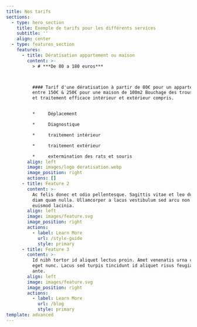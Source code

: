 ```yaml
---
title: Nos tarifs
sections:
  - type: hero_section
    title: Exemple de tarifs pour les différents services
    subtitle: ''
    align: center
  - type: features_section
    features:
      - title: Dératisation appartement ou maison
        content: >-
          > # ***De 80 a 180 euros***



          #### Tarif d'une dératisation à partir de 80€ pour un appartement et
          entre 150€ & 250€ pour une maison de 100m2 Bouchage des trous d'accès
          et traitement efficace intérieur et extérieur compris.


          *     Déplacement

          *     Diagnostique

          *     traitement intérieur

          *     traitement extérieur

          *     extermination des rats et souris
        align: left
        image: images/logo deratisation.webp
        image_position: right
        actions: []
      - title: Feature 2
        content: >-
          Ac felis donec et odio pellentesque. Sagittis vitae et leo duis ut
          diam quam nulla. Ullamcorper a lacus vestibulum sed arcu non odio
          euismod lacinia.
        align: left
        image: images/feature.svg
        image_position: right
        actions:
          - label: Learn More
            url: /style-guide
            style: primary
      - title: Feature 3
        content: >-
          Id nibh tortor id aliquet lectus proin. Amet venenatis urna cursus
          eget nunc. Lacus sed turpis tincidunt id aliquet risus feugiat in
          ante.
        align: left
        image: images/feature.svg
        image_position: right
        actions:
          - label: Learn More
            url: /blog
            style: primary
template: advanced
---
```

